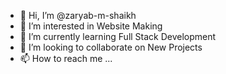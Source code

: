 - 👋 Hi, I’m @zaryab-m-shaikh
- 👀 I’m interested in Website Making
- 🌱 I’m currently learning Full Stack Development
- 💞️ I’m looking to collaborate on New Projects
- 📫 How to reach me ...

<!---
zaryab-m-shaikh/zaryab-m-shaikh is a ✨ special ✨ repository because its `README.md` (this file) appears on your GitHub profile.
You can click the Preview link to take a look at your changes.
--->
